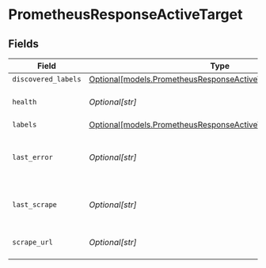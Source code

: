 # PrometheusResponseActiveTarget


## Fields

| Field                                                                                                                          | Type                                                                                                                           | Required                                                                                                                       | Description                                                                                                                    |
| ------------------------------------------------------------------------------------------------------------------------------ | ------------------------------------------------------------------------------------------------------------------------------ | ------------------------------------------------------------------------------------------------------------------------------ | ------------------------------------------------------------------------------------------------------------------------------ |
| `discovered_labels`                                                                                                            | [Optional[models.PrometheusResponseActiveTargetDiscoveredLabels]](../models/prometheusresponseactivetargetdiscoveredlabels.md) | :heavy_minus_sign:                                                                                                             | N/A                                                                                                                            |
| `health`                                                                                                                       | *Optional[str]*                                                                                                                | :heavy_minus_sign:                                                                                                             | Whether target is up or down.                                                                                                  |
| `labels`                                                                                                                       | [Optional[models.PrometheusResponseActiveTargetLabels]](../models/prometheusresponseactivetargetlabels.md)                     | :heavy_minus_sign:                                                                                                             | N/A                                                                                                                            |
| `last_error`                                                                                                                   | *Optional[str]*                                                                                                                | :heavy_minus_sign:                                                                                                             | Last error that occurred within target.                                                                                        |
| `last_scrape`                                                                                                                  | *Optional[str]*                                                                                                                | :heavy_minus_sign:                                                                                                             | Last time Prometheus scraped target.                                                                                           |
| `scrape_url`                                                                                                                   | *Optional[str]*                                                                                                                | :heavy_minus_sign:                                                                                                             | URL that Prometheus scraped.                                                                                                   |
